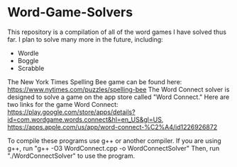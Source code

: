 # Word-Game-Solvers

This repository is a compilation of all of the word games I have solved thus far. I plan to solve many more in the future, including:

- Wordle
- Boggle
- Scrabble

The New York Times Spelling Bee game can be found here: https://www.nytimes.com/puzzles/spelling-bee
The Word Connect solver is designed to solve a game on the app store called "Word Connect." Here are two links for the game Word Connect: https://play.google.com/store/apps/details?id=com.wordgame.words.connect&hl=en_US&gl=US, https://apps.apple.com/us/app/word-connect-%C2%A4/id1226926872

To compile these programs use g++ or another compiler. If you are using g++, run "g++ -O3 WordConnect.cpp -o WordConnectSolver"
Then, run "./WordConnectSolver" to use the program.

